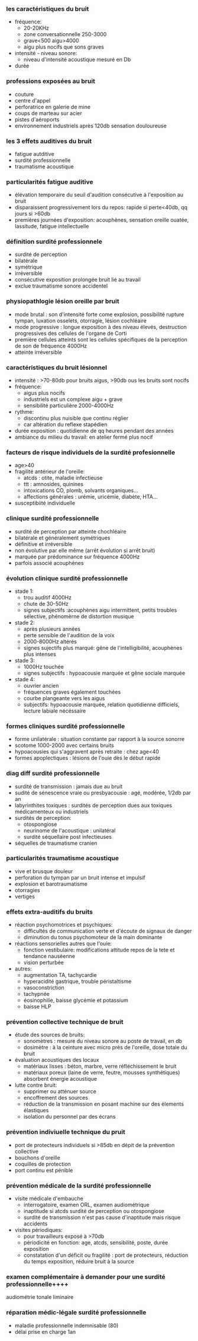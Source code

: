 ### les caractéristiques du bruit
- fréquence:
	- 20-20KHz
	- zone conversationnelle 250-3000
	- grave<500 aigu>4000
	- aigu plus nocifs que sons graves
- intensité - niveau sonore:
	- niveau d'intensité acoustique mesuré en Db
- durée

### professions exposées au bruit
- couture
- centre d'appel
- perforatrice en galerie de mine
- coups de marteau sur acier
- pistes d'aéroports
- environnement industriels
après 120db sensation douloureuse

 ### les 3 effets auditives du bruit
 - fatigue autditive
 - surdité professionnelle
 - traumatisme acoustique
 
### particularités fatigue auditive
- élévation temporaire du seuil d'audition consécutive à l'exposition au bruit
- disparaissent progressivement lors du repos: rapide si perte<40db, qq jours si >60db
- premières journées d'exposition: acouphènes, sensation oreille ouatée, lassitude, fatigue intellectuelle

### définition surdité professionnele
- surdité de perception
- bilatérale
- symétrique
- irréversible
- consécutive exposition prolongée bruit lié au travail
- exclue traumatisme sonore accidentel

### physiopathlogie lésion oreille par bruit
- mode brutal : son d'intensité forte come explosion, possibilité rupture tympan, luxation osselets, otorragie, lésion cochléaire
- mode progressive : longue exposition à des niveau élevés, destruction progressives des cellules de l'organe de Corti
- première cellules atteints sont les cellules spécifiques de la perception de son de fréquence 4000Hz
- atteinte irréversible

### caractéristiques du bruit lésionnel
- intensité : >70-80db pour bruits aigus, >90db ous les bruits sont nocifs
- fréquence:
	- aigus plus nocifs
	- industriels est un complexe aigu + grave
	- sensibilité particulière 2000-4000Hz
- rythme:
	- discontinu plus nuisible que continu réglier
	- car altération du reflexe stapédien
- durée exposition : quotidienne de qq heures pendant des années
- ambiance du milieu du travail: en atelier fermé plus nocif

### facteurs de risque individuels de la surdité profesionnelle
- age>40
- fragilité antérieur de l'oreille:
	- atcds : otite, maladie infectieuse
	- ttt : amnosides, quinines
	- intoxications CO, plomb, solvants organiques...
	- affections générales : urémie, uricémie, diabète, HTA...
- susceptibiité individuelle

### clinique surdité professionnelle
- surdité de perception par atteinte chochléaire
- bilatérale et généralement symétriques
- définitive et irréversible
- non évolutive par elle même (arrêt évolution si arrêt bruit)
- marquée par prédominance sur fréquence 4000Hz
- parfois associé acouphènes

### évolution clinique surdité professionnelle
- stade 1:
	- trou auditif 4000Hz
	- chute de 30-50Hz
	- signes subjectifs :acouphènes aigu intermittent, petits troubles sélective, phénomèrne de distortion musique
- stade 2:
	- après plusieurs années
	- perte sensible de l'audition de la voix
	- 2000-8000Hz altérés
	- signes sujectifs plus marqué: gêne de l'intelligibilité, acouphènes plus intenses
- stade 3:
	- 1000Hz touchée
	- signes subjectifs : hypoacousie marquée et gêne sociale marquée
- stade 4:
	- ouvrier ancien
	- fréquences graves également touchées
	- courbe plangeante vers les aigus
	- subjectifs: hypoacousie marquée, relation quotidienne difficiels, lecture labiale nécéssaire

### formes cliniques surdité professionnelle
- forme unilatérale : situation constante par rapport à la source sonorre
- scotome 1000-2000 avec certains bruits
- hypoacousies qui s'aggravent après retraite : chez age<40
- formes apoplectiques : lésions de l'ouie dès le début rapide

### diag diff surdité professionnelle
- surdité de transmission : jamais due au bruit
- sudité de sénescence vraie ou presbyacousie : agé, modérée, 1/2db par an
- labyrinthites toxiques : surdités de perception dues aux toxiques médicamenteux ou industriels
- surdités de perception:
	- otospongiose
	- neurinome de l'acoustique : unilatéral
	- surdité séquellaire post infectieuses
- séquelles de traumatisme cranien

### particularités traumatisme acoustique
- vive et brusque douleur
- perforation du tympan par un bruit intense et impulsif
- explosion et barotraumatisme
- otorragies
- vertiges

### effets extra-auditifs du bruits
- réaction psychomotrices et psychiques:
	- difficultés de communication verte et d'écoute de signaux de danger
	- diminution du tonus psychomoteur de la main dominante
- réactions sensorielles autres que l'ouie:
	- fonction vestibulaire: modifications attitude repos de la tete et tendance nauséenne
	- vision perturbée
- autres:
	- augmentation TA, tachycardie
	- hyperacidité gastrique, trouble péristaltisme
	- vasoconstriction
	- tachypnée
	- éosinophilie, baisse glycémie et potassium
	- baisse HLP

### prévention collective technique de bruit
- étude des sources de bruits:
	- sonomètres : mesure du niveau sonore au poste de travail, en db
	- dosimètre : à la ceinture avec micro près de l'oreille, dose totale du bruit
- évaluation acoustiques des locaux
	- matériaux lisses : béton, marbre, verre réfléchissement le bruit
	- matériaux poreux (laine de verre, feutre, mousses synthétiques) absorbent énergie acoustique
- lutte contre bruit:
	- supprimer ou atténuer source
	- encoffrement des sources
	- réduction de la transmission en posant machine sur des élements élastiques
	- isolation du personnel par des écrans

### prévention indiviuelle technique du pruit
- port de protecteurs individuels si >85db en dépit de la prévention collective
- bouchons d'oreille
- coquilles de protection
- port continu est pénible

### prévention médicale de la surdité professionnelle
- visite médicale d'embauche
	- interrogatoire, examen ORL, examen audiométrique
	- inaptitude si atcds surdité de perception ou otospongiose
	- surdité de transmission n'est pas cause d'inaptitude mais risque accidents
- visites périodiques:
	- pour travailleurs exposé à >70db
	- périodicité en fonction: age, atcds, sensibilité, poste, durée exposition
	- constatation d'un déficit ou fragilité : port de protecteurs, réduction du temps exposition, réduire bruit à la source

### examen complémentaire à demander pour une surdité professionnelle++++
audiométrie tonale liminaire

### réparation médic-légale surdité professionnelle
- maladie professionnelle indemnisable (80)
- délai prise en charge 1an